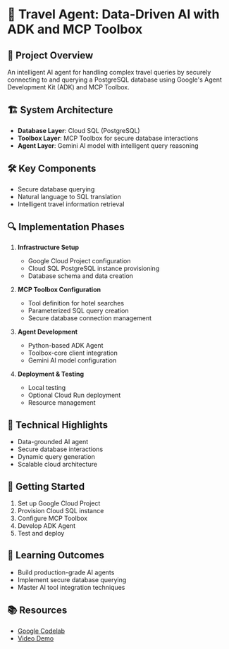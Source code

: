 # 🏨 Travel Agent: Data-Driven AI with ADK and MCP Toolbox

## 🎯 Project Overview
An intelligent AI agent for handling complex travel queries by securely connecting to and querying a PostgreSQL database using Google's Agent Development Kit (ADK) and MCP Toolbox.

## 🏗️ System Architecture
- **Database Layer**: Cloud SQL (PostgreSQL)
- **Toolbox Layer**: MCP Toolbox for secure database interactions
- **Agent Layer**: Gemini AI model with intelligent query reasoning

## 🛠️ Key Components
- Secure database querying
- Natural language to SQL translation
- Intelligent travel information retrieval

## 🔍 Implementation Phases
1. **Infrastructure Setup**
   - Google Cloud Project configuration
   - Cloud SQL PostgreSQL instance provisioning
   - Database schema and data creation

2. **MCP Toolbox Configuration**
   - Tool definition for hotel searches
   - Parameterized SQL query creation
   - Secure database connection management

3. **Agent Development**
   - Python-based ADK Agent
   - Toolbox-core client integration
   - Gemini AI model configuration

4. **Deployment & Testing**
   - Local testing
   - Optional Cloud Run deployment
   - Resource management

## 🧠 Technical Highlights
- Data-grounded AI agent
- Secure database interactions
- Dynamic query generation
- Scalable cloud architecture

## 🚀 Getting Started
1. Set up Google Cloud Project
2. Provision Cloud SQL instance
3. Configure MCP Toolbox
4. Develop ADK Agent
5. Test and deploy

## 📝 Learning Outcomes
- Build production-grade AI agents
- Implement secure database querying
- Master AI tool integration techniques

## 📚 Resources
- [Google Codelab](https://codelabs.developers.google.com/travel-agent-mcp-toolbox-adk)
- [Video Demo](https://youtu.be/NXJAkGPFiuw)